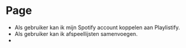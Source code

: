 # Page

* Als gebruiker kan ik mijn Spotify account koppelen aan Playlistify.
* Als gebruiker kan ik afspeellijsten samenvoegen.
*

